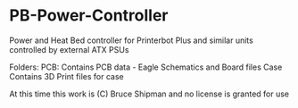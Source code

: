 # PB-Power-Controller
Power and Heat Bed controller for Printerbot Plus and similar units controlled by external ATX PSUs

Folders:
	PCB:
		Contains PCB data - Eagle Schematics and Board files
	Case
		Contains 3D Print files for case
	
At this time this work is (C) Bruce Shipman and no license is granted for use